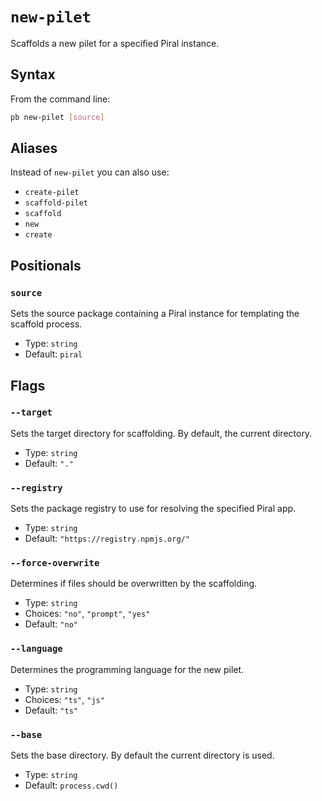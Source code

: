 # `new-pilet`

<!--start:auto-generated-->

Scaffolds a new pilet for a specified Piral instance.

## Syntax

From the command line:

```sh
pb new-pilet [source]
```

## Aliases

Instead of `new-pilet` you can also use:

- `create-pilet`
- `scaffold-pilet`
- `scaffold`
- `new`
- `create`

## Positionals

### `source`

Sets the source package containing a Piral instance for templating the scaffold process.

- Type: `string`
- Default: `piral`

## Flags

### `--target`

Sets the target directory for scaffolding. By default, the current directory.

- Type: `string`
- Default: `"."`

### `--registry`

Sets the package registry to use for resolving the specified Piral app.

- Type: `string`
- Default: `"https://registry.npmjs.org/"`

### `--force-overwrite`

Determines if files should be overwritten by the scaffolding.

- Type: `string`
- Choices: `"no"`, `"prompt"`, `"yes"`
- Default: `"no"`

### `--language`

Determines the programming language for the new pilet.

- Type: `string`
- Choices: `"ts"`, `"js"`
- Default: `"ts"`

### `--base`

Sets the base directory. By default the current directory is used.

- Type: `string`
- Default: `process.cwd()`

<!--end:auto-generated-->
